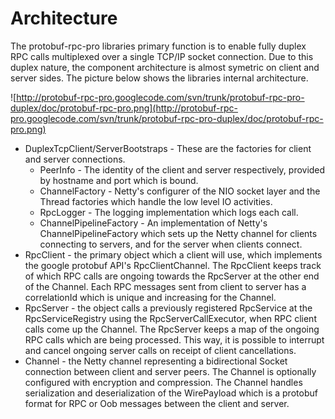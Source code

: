 # Architecture #

The protobuf-rpc-pro libraries primary function is to enable fully duplex RPC calls multiplexed over a single TCP/IP socket connection. Due to this duplex nature, the component architecture is almost symetric on client and server sides. The picture below shows the libraries internal architecture.

![http://protobuf-rpc-pro.googlecode.com/svn/trunk/protobuf-rpc-pro-duplex/doc/protobuf-rpc-pro.png](http://protobuf-rpc-pro.googlecode.com/svn/trunk/protobuf-rpc-pro-duplex/doc/protobuf-rpc-pro.png)

  * DuplexTcpClient/ServerBootstraps - These are the factories for client and server connections.
    * PeerInfo -  The identity of the client and server respectively, provided by hostname and port which is bound.
    * ChannelFactory - Netty's configurer of the NIO socket layer and the Thread factories which handle the low level IO activities.
    * RpcLogger - The logging implementation which logs each call.
    * ChannelPipelineFactory - An implementation of Netty's ChannelPipelineFactory which sets up the Netty channel for clients connecting to servers, and for the server when clients connect.
  * RpcClient - the primary object which a client will use, which implements the google protobuf API's RpcClientChannel. The RpcClient keeps track of which RPC calls are ongoing towards the RpcServer at the other end of the Channel. Each RPC messages sent from client to server has a correlationId which is unique and increasing for the Channel.
  * RpcServer - the object calls a previously registered RpcService at the RpcServiceRegistry using the RpcServerCallExecutor, when RPC client calls come up the Channel. The RpcServer keeps a map of the ongoing RPC calls which are being processed. This way, it is possible to interrupt and cancel ongoing server calls on receipt of client cancellations.
  * Channel - the Netty channel representing a bidirectional Socket connection between client and server peers. The Channel is optionally configured with encryption and compression. The Channel handles serialization and deserialization of the WirePayload which is a protobuf format for RPC or Oob messages between the client and server.